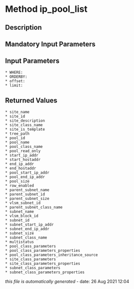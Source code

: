 # Method ip_pool_list

## Description
	

## Mandatory Input Parameters

## Input Parameters
	* WHERE:
	* ORDERBY:
	* offset:
	* limit:

## Returned Values
	* site_name
	* site_id
	* site_description
	* site_class_name
	* site_is_template
	* tree_path
	* pool_id
	* pool_name
	* pool_class_name
	* pool_read_only
	* start_ip_addr
	* start_hostaddr
	* end_ip_addr
	* end_hostaddr
	* pool_start_ip_addr
	* pool_end_ip_addr
	* pool_size
	* row_enabled
	* parent_subnet_name
	* parent_subnet_id
	* parent_subnet_size
	* vlsm_subnet_id
	* parent_subnet_class_name
	* subnet_name
	* vlsm_block_id
	* subnet_id
	* subnet_start_ip_addr
	* subnet_end_ip_addr
	* subnet_size
	* subnet_class_name
	* multistatus
	* pool_class_parameters
	* pool_class_parameters_properties
	* pool_class_parameters_inheritance_source
	* site_class_parameters
	* site_class_parameters_properties
	* subnet_class_parameters
	* subnet_class_parameters_properties


*this file is automatically generated* - date: 26 Aug 2021 12:04